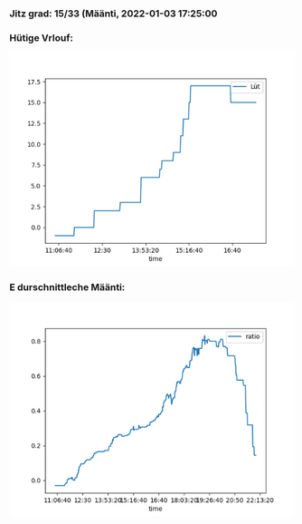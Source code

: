 ### Jitz grad: 15/33 (Määnti, 2022-01-03 17:25:00

### Hütige Vrlouf:
![Graph](Today.png)

### E durschnittleche Määnti:
![Graph](Määnti.png)